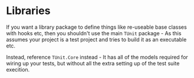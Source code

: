 # Libraries

If you want a library package to define things like re-useable base classes with hooks etc, then you shouldn't use the main `TUnit` package - As this assumes your project is a test project and tries to build it as an executable etc.

Instead, reference `TUnit.Core` instead - It has all of the models required for wiring up your tests, but without all the extra setting up of the test suite execition.
